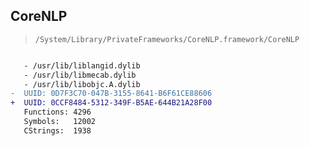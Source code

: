## CoreNLP

> `/System/Library/PrivateFrameworks/CoreNLP.framework/CoreNLP`

```diff

   - /usr/lib/liblangid.dylib
   - /usr/lib/libmecab.dylib
   - /usr/lib/libobjc.A.dylib
-  UUID: 0D7F3C70-047B-3155-8641-B6F61CE88606
+  UUID: 0CCF8484-5312-349F-B5AE-644B21A28F00
   Functions: 4296
   Symbols:   12002
   CStrings:  1938

```
